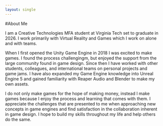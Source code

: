 ```yaml
---
layout: single
---
```


#About Me

I am a Creative Technologies MFA student at Virginia Tech set to graduate in 2026. I work primarily with Virtual Reality and Games which I work on alone and with teams.

When I first opened the Unity Game Engine in 2018 I was excited to make games. I found the process challengingm, but enjoyed the support from the large community found in game design. Since then I have worked with other students, colleagues, and international teams on personal projects and game jams. I have also expanded my Game Engine knowledge into Unreal Engine 5 and gained familiarity with Reaper Audio and Blender to make my own assets.

I do not only make games for the hope of making money, instead I make games because I enjoy the process and learning that comes with them. I appreciate the challenges that are presented to me when approaching new concepts in game engines and find satisfaction in the collaboration inherent in game design. I hope to build my skills throughout my life and help others do the same.
